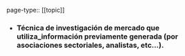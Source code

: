page-type:: [[topic]]
- ### Técnica de investigación de mercado que utiliza_información previamente generada (por asociaciones sectoriales, analistas, etc...).


